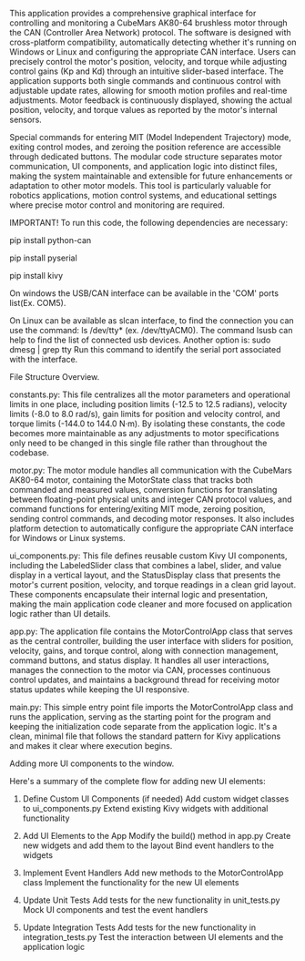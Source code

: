 This application provides a comprehensive graphical interface for controlling and monitoring a CubeMars AK80-64 brushless motor through the CAN (Controller Area Network) protocol. The software is designed with cross-platform compatibility, automatically detecting whether it's running on Windows or Linux and configuring the appropriate CAN interface. Users can precisely control the motor's position, velocity, and torque while adjusting control gains (Kp and Kd) through an intuitive slider-based interface. The application supports both single commands and continuous control with adjustable update rates, allowing for smooth motion profiles and real-time adjustments. Motor feedback is continuously displayed, showing the actual position, velocity, and torque values as reported by the motor's internal sensors. 

Special commands for entering MIT (Model Independent Trajectory) mode, exiting control modes, and zeroing the position reference are accessible through dedicated buttons. The modular code structure separates motor communication, UI components, and application logic into distinct files, making the system maintainable and extensible for future enhancements or adaptation to other motor models. This tool is particularly valuable for robotics applications, motion control systems, and educational settings where precise motor control and monitoring are required.

IMPORTANT!
To run this code, the following dependencies are necessary:

pip install python-can

pip install pyserial

pip install kivy

On windows the USB/CAN interface can be available in the 'COM' ports list(Ex. COM5).

On Linux can be available as slcan interface, to find the connection you can use the command: ls /dev/tty*   (ex. /dev/ttyACM0). The command lsusb can help to find the list of connected usb devices. Another option is: sudo dmesg | grep tty  Run this command to identify the serial port associated with the interface.


File Structure Overview.

constants.py: This file centralizes all the motor parameters and operational limits in one place, including position limits (-12.5 to 12.5 radians), velocity limits (-8.0 to 8.0 rad/s), gain limits for position and velocity control, and torque limits (-144.0 to 144.0 N·m). By isolating these constants, the code becomes more maintainable as any adjustments to motor specifications only need to be changed in this single file rather than throughout the codebase.

motor.py: The motor module handles all communication with the CubeMars AK80-64 motor, containing the MotorState class that tracks both commanded and measured values, conversion functions for translating between floating-point physical units and integer CAN protocol values, and command functions for entering/exiting MIT mode, zeroing position, sending control commands, and decoding motor responses. It also includes platform detection to automatically configure the appropriate CAN interface for Windows or Linux systems.

ui_components.py: This file defines reusable custom Kivy UI components, including the LabeledSlider class that combines a label, slider, and value display in a vertical layout, and the StatusDisplay class that presents the motor's current position, velocity, and torque readings in a clean grid layout. These components encapsulate their internal logic and presentation, making the main application code cleaner and more focused on application logic rather than UI details.

app.py: The application file contains the MotorControlApp class that serves as the central controller, building the user interface with sliders for position, velocity, gains, and torque control, along with connection management, command buttons, and status display. It handles all user interactions, manages the connection to the motor via CAN, processes continuous control updates, and maintains a background thread for receiving motor status updates while keeping the UI responsive.

main.py: This simple entry point file imports the MotorControlApp class and runs the application, serving as the starting point for the program and keeping the initialization code separate from the application logic. It's a clean, minimal file that follows the standard pattern for Kivy applications and makes it clear where execution begins.



Adding more UI components to the window.

Here's a summary of the complete flow for adding new UI elements:

1) Define Custom UI Components (if needed)
    Add custom widget classes to ui_components.py
    Extend existing Kivy widgets with additional functionality
    
2) Add UI Elements to the App
    Modify the build() method in app.py
    Create new widgets and add them to the layout
    Bind event handlers to the widgets
    
3) Implement Event Handlers
    Add new methods to the MotorControlApp class
    Implement the functionality for the new UI elements
    
4) Update Unit Tests
    Add tests for the new functionality in unit_tests.py
    Mock UI components and test the event handlers
    
5) Update Integration Tests
    Add tests for the new functionality in integration_tests.py
    Test the interaction between UI elements and the application logic




